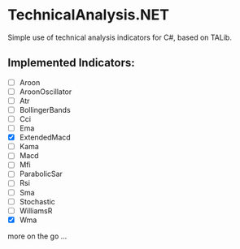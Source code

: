 # TechnicalAnalysis.NET
Simple use of technical analysis indicators for C#, based on TALib. 

## Implemented Indicators:
 - [ ] Aroon
 - [ ] AroonOscillator
 - [ ] Atr 
 - [ ] BollingerBands
 - [ ] Cci
 - [ ] Ema
 - [x] ExtendedMacd
 - [ ] Kama
 - [ ] Macd
 - [ ] Mfi
 - [ ] ParabolicSar
 - [ ] Rsi
 - [ ] Sma
 - [ ] Stochastic
 - [ ] WilliamsR
 - [x] Wma
 
 more on the go ...
